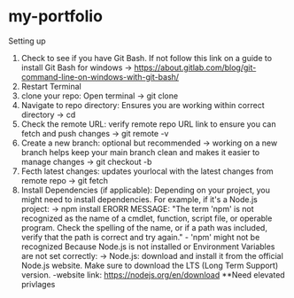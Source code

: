 # my-portfolio
Setting up 

1. Check to see if you have Git Bash. If not follow this link on a guide to install Git Bash for windows
      -> https://about.gitlab.com/blog/git-command-line-on-windows-with-git-bash/
2. Restart Terminal
4. clone your repo: Open terminal 
     -> git clone <repo-link>
5. Navigate to repo directory: Ensures you are working  within correct directory
      -> cd <repo-name>
6. Check the remote URL: verify remote repo URL link to ensure you can fetch and push changes
   -> git remote -v
7. Create a new branch: optional but recommended
   -> working on a new branch helps keep your main branch clean and makes it easier to manage changes
   -> git checkout -b <new-branch-name>
8. Fecth latest changes: updates yourlocal with the latest changes from remote repo
   -> git fetch
9. Install Dependencies (if applicable): Depending on your project, you might need to install dependencies. For example, if it's a Node.js project:
    -> npm install
       ERORR MESSAGE: "The term 'npm' is not recognized as the name of a cmdlet, function, script file, or operable program. Check the spelling of the name, or if a path was included, verify that the path is correct and try again."
          - 'npm' might not be recognized Because Node.js is not installed or Environment Variables are not set correctly:
           -> Node.js: download and install it from the official Node.js website. Make sure to download the LTS (Long Term Support) version.
               -website link: https://nodejs.org/en/download
   **Need elevated privlages 


   
